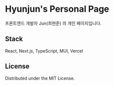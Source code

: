 # Hyunjun's Personal Page

프론트엔드 개발자 Jun(최현준) 의 개인 페이지입니다.

## Stack
React, Next.js, TypeScript, MUI, Vercel

## License

Distributed under the MIT License.

